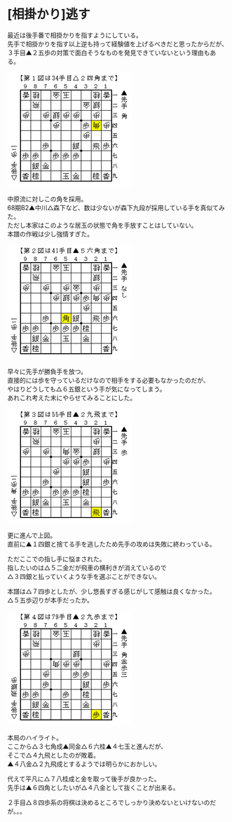 # [相掛かり]逃す  

最近は後手番で相掛かりを指すようにしている。  
先手で相掛かりを指す以上逆も持って経験値を上げるべきだと思ったからだが、  
３手目▲２五歩の対策で面白そうなものを発見できていないという理由もある。  

![](images/20131027023145.png)  

中原流に対しこの角を採用。  
68期B2▲中川△森下など、数は少ないが森下九段が採用している手を真似てみた。  
ただし本家はこのような居玉の状態で角を手放すことはしていない。  
本譜の作戦は少し強情すぎた。  

![](images/20131027023144.png)  

早々に先手が勝負手を放つ。  
直接的には歩を守っているだけなので相手をする必要もなかったのだが、  
やはりどうしても△６五銀という手が気になってしまう。  
あれこれ考えた末にやらせてみることにした。  

![](images/20131027023143.png)  

更に進んで上図。  
直前に▲１四銀と捨てる手を逃したため先手の攻めは失敗に終わっている。  

ただここでの指し手に悩まされた。  
指したいのは△５二金だが飛車の横利きが消えているので  
△３四銀と払っていくような手を選ぶことができない。  

本譜は△７四歩としたが、少し悠長すぎる感じがして感触は良くなかった。  
△５五歩辺りが本手だったか。  

![](images/20131027023142.png)  

本局のハイライト。  
ここから△３七角成▲同金△６六桂▲４七玉と進んだが、  
そこで△４九飛としたのが敗着。  
▲４八金△２九飛成とするようでは明らかにおかしい。  

代えて平凡に△７八桂成と金を取って後手が良かった。  
先手は▲６四角としたいが△４八金として抜くことが出来る。  

２手目△８四歩系の将棋は決めるところでしっかり決めないといけないのだが。。。  
